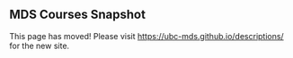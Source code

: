 ## MDS Courses Snapshot

This page has moved! Please visit https://ubc-mds.github.io/descriptions/ for the new site. 
